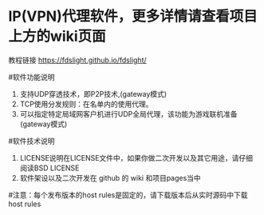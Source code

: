 # IP(VPN)代理软件，更多详情请查看项目上方的wiki页面
教程链接 https://fdslight.github.io/fdslight/

#软件功能说明  
1. 支持UDP穿透技术，即P2P技术,(gateway模式)
2. TCP使用分发规则：在名单内的使用代理。
3. 可以指定特定局域网客户机进行UDP全局代理，该功能为游戏联机准备(gateway模式)

#软件技术说明
1. LICENSE说明在LICENSE文件中，如果你做二次开发以及其它用途，请仔细阅读BSD LICENSE  
2. 软件架设以及二次开发在 github 的 wiki 和项目pages当中


#注意：每个发布版本的host rules是固定的，请下载版本后从实时源码中下载host rules